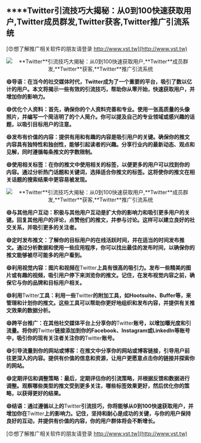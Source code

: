 ## ****Twitter**引流技巧大揭秘：从0到100快速获取用户,**Twitter**成员群发,**Twitter**获客,**Twitter**推广引流系统**

[😍想了解推广相关软件的朋友请登录 http://www.vst.tw](http://www.vst.tw)

 <center><img src="https://vst.tw/MP4/tuiguang/png/1.png" alt="**Twitter**引流技巧大揭秘：从0到100快速获取用户,**Twitter**成员群发,**Twitter**获客,**Twitter**推广引流系统"></center>

**😄导语：在当今的社交媒体时代，**Twitter**成为了一个重要的平台，吸引了数以亿计的用户。本文将揭示一些有效的引流技巧，帮助你从零开始，快速获取用户，并增加你的影响力。**

**😄优化个人资料：首先，确保你的个人资料完善和专业。使用一张高质量的头像照片，并编写一个简洁明了的个人简介。你可以提及自己的专业领域或感兴趣的话题，以吸引目标用户的注意。**

**😄发布有价值的内容：提供有用和有趣的内容是吸引用户的关键。确保你的推文内容具有独特性和独创性，能够引起读者的兴趣。分享行业内的最新动态、观点和见解，同时遵循每条推文的字数限制。**

**😄使用相关标签：在你的推文中使用相关的标签，以便更多的用户可以找到你的内容。通过分析热门话题和关键词，选择适合你推文的标签。这将使你的推文在相关话题的搜索结果中更容易被发现。**

 <center><img src="https://vst.tw/MP4/tuiguang/png/6.png" alt="**Twitter**引流技巧大揭秘：从0到100快速获取用户,**Twitter**成员群发,**Twitter**获客,**Twitter**推广引流系统"></center>

**😄与其他用户互动：积极与其他用户互动是扩大你的影响力和吸引更多用户的关键。回复其他用户的评论，点赞他们的推文，并参与讨论。这样可以建立良好的社交关系，并吸引更多的关注者。**

**😄定时发布推文：了解你的目标用户的在线活跃时间，并在适当的时间发布推文。通过分析数据和使用一些应用程序，你可以找出最佳的发布时间，以确保你的推文能够被尽可能多的用户看到。**

**😄利用视觉内容：图片和视频在**Twitter**上具有很高的吸引力。发布一些精美的图片或有趣的视频，吸引用户停下来浏览你的推文。记住，在发布视觉内容之前，确保它与你的品牌和目标用户相关。**

**😄利用**Twitter**工具：利用一些**Twitter**的附加工具，如Hootsuite、Buffer等，来管理和计划你的推文。这些工具可以帮助你更好地组织和发布内容，并提供有关推文效果的数据分析。**

**😄跨平台推广：在其他社交媒体平台上分享你的**Twitter**账号，以增加曝光度和引流量。将你的**Twitter**链接添加到你的Facebook、Instagram或LinkedIn等账号中，吸引你的现有关注者关注你的**Twitter**账号。**

**😄引导流量到你的网站或博客：在推文中分享你的网站或博客链接，引导用户前往更深入的内容。提供有价值的信息和资源，让用户更愿意点击你的链接并探索你的网站。**

**😄定期评估和调整策略：最后，定期评估你的引流策略，并根据反馈和数据进行调整。观察哪些类型的推文受到更多关注，哪些标签效果更好，然后优化你的策略，以获得更好的结果。**

**😄结语：通过遵循以上的**Twitter**引流技巧，你将能够从0到100快速获取用户，并增加你在**Twitter**上的影响力。记住，坚持和耐心是成功的关键，与你的用户保持良好的互动，并提供有价值的内容，你的用户群体将会不断增长。**

[😍想了解推广相关软件的朋友请登录 http://www.vst.tw](http://www.vst.tw)




